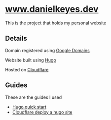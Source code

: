# www.danielkeyes.dev

This is the project that holds my personal website

## Details

Domain registered using [Google Domains](https://domains.google.com/)

Website built using [Hugo](https://gohugo.io/)

Hosted on [Cloudflare](https://dash.cloudflare.com/login)

## Guides

These are the guides I used

- [Hugo quick start](https://gohugo.io/getting-started/quick-start/)
- [Cloudflare deploy a hugo site](https://developers.cloudflare.com/pages/framework-guides/deploy-a-hugo-site/)